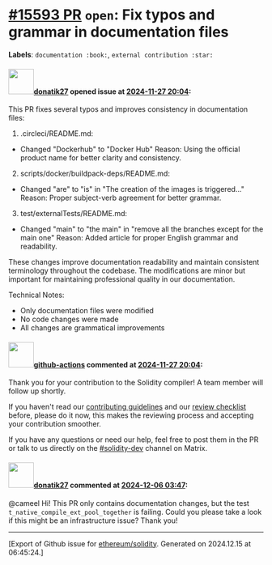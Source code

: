 # [\#15593 PR](https://github.com/ethereum/solidity/pull/15593) `open`: Fix typos and grammar in documentation files
**Labels**: `documentation :book:`, `external contribution :star:`


#### <img src="https://avatars.githubusercontent.com/u/125606576?u=8559435cba147648c803316bd730d986c3c7886c&v=4" width="50">[donatik27](https://github.com/donatik27) opened issue at [2024-11-27 20:04](https://github.com/ethereum/solidity/pull/15593):



This PR fixes several typos and improves consistency in documentation files:

1. .circleci/README.md:
- Changed "Dockerhub" to "Docker Hub"
Reason: Using the official product name for better clarity and consistency.

2. scripts/docker/buildpack-deps/README.md:
- Changed "are" to "is" in "The creation of the images is triggered..."
Reason: Proper subject-verb agreement for better grammar.

3. test/externalTests/README.md:
- Changed "main" to "the main" in "remove all the branches except for the main one"
Reason: Added article for proper English grammar and readability.

These changes improve documentation readability and maintain consistent terminology throughout the codebase. The modifications are minor but important for maintaining professional quality in our documentation.

Technical Notes:
- Only documentation files were modified
- No code changes were made
- All changes are grammatical improvements

#### <img src="https://avatars.githubusercontent.com/in/15368?v=4" width="50">[github-actions](https://github.com/apps/github-actions) commented at [2024-11-27 20:04](https://github.com/ethereum/solidity/pull/15593#issuecomment-2504688070):

Thank you for your contribution to the Solidity compiler! A team member will follow up shortly.

If you haven't read our [contributing guidelines](https://docs.soliditylang.org/en/latest/contributing.html) and our [review checklist](https://github.com/ethereum/solidity/blob/develop/ReviewChecklist.md) before, please do it now, this makes the reviewing process and accepting your contribution smoother.

If you have any questions or need our help, feel free to post them in the PR or talk to us directly on the [#solidity-dev](https://matrix.to/#/#ethereum_solidity-dev:gitter.im) channel on Matrix.

#### <img src="https://avatars.githubusercontent.com/u/125606576?u=8559435cba147648c803316bd730d986c3c7886c&v=4" width="50">[donatik27](https://github.com/donatik27) commented at [2024-12-06 03:47](https://github.com/ethereum/solidity/pull/15593#issuecomment-2522061130):

@cameel 
 Hi! This PR only contains documentation changes, but the test `t_native_compile_ext_pool_together` is failing. Could you please take a look if this might be an infrastructure issue? Thank you!


-------------------------------------------------------------------------------



[Export of Github issue for [ethereum/solidity](https://github.com/ethereum/solidity). Generated on 2024.12.15 at 06:45:24.]
